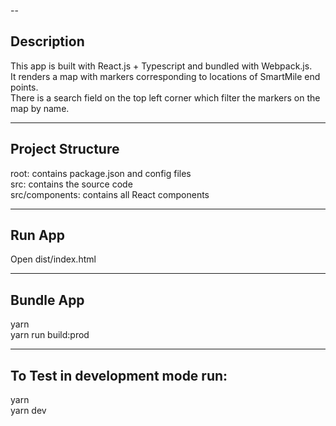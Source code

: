 
--

## Description

This app is built with React.js + Typescript and bundled with Webpack.js.  
It renders a map with markers corresponding to locations of SmartMile end points.  
There is a search field on the top left corner which filter the markers on the map by name.  

---

## Project Structure

root: contains package.json and config files  
src: contains the source code  
src/components: contains all React components  


---
## Run App

Open dist/index.html


---

## Bundle App

yarn  
yarn run build:prod

---
## To Test in development mode run:
yarn  
yarn dev
